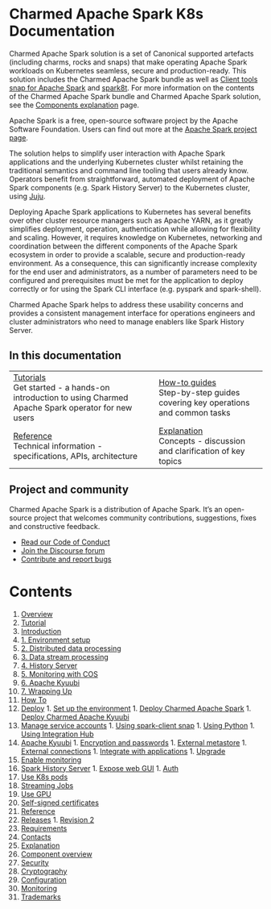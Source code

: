 # Charmed Apache Spark K8s Documentation

Charmed Apache Spark solution is a set of Canonical supported artefacts (including charms, rocks and snaps) that make operating Apache Spark workloads on Kubernetes seamless, secure and production-ready. This solution includes the Charmed Apache Spark bundle as well as [Client tools snap for Apache Spark](https://snapcraft.io/spark-client) and [spark8t](https://github.com/canonical/spark-k8s-toolkit-py). For more information on the contents of the Charmed Apache Spark bundle and Charmed Apache Spark solution, see the [Components explanation](/t/charmed-spark-documentation-explanation-components/11685) page.

Apache Spark is a free, open-source software project by the Apache Software Foundation. Users can find out more at the [Apache Spark project page](https://spark.apache.org).

The solution helps to simplify user interaction with Apache Spark applications and the underlying Kubernetes cluster whilst retaining the traditional semantics and command line tooling that users already know. Operators benefit from straightforward, automated deployment of Apache Spark components (e.g. Spark History Server) to the Kubernetes cluster, using [Juju](https://juju.is/). 

Deploying Apache Spark applications to Kubernetes has several benefits over other cluster resource managers such as Apache YARN, as it greatly simplifies deployment, operation, authentication while allowing for flexibility and scaling. However, it requires knowledge on Kubernetes, networking and coordination between the different components of the Apache Spark ecosystem in order to provide a scalable, secure and production-ready environment. As a consequence, this can significantly increase complexity for the end user and administrators, as a number of parameters need to be configured and prerequisites must be met for the application to deploy correctly or for using the Spark CLI interface (e.g. pyspark and spark-shell). 

Charmed Apache Spark helps to address these usability concerns and provides a consistent management interface for operations engineers and cluster administrators who need to manage enablers like Spark History Server.

## In this documentation

| | |
|--|--|
|  [Tutorials](/t/13234)</br>  Get started - a hands-on introduction to using Charmed Apache Spark operator for new users </br> |  [How-to guides](/t/11618) </br> Step-by-step guides covering key operations and common tasks |
| [Reference](/t/8962) </br> Technical information - specifications, APIs, architecture | [Explanation](/t/11685) </br> Concepts - discussion and clarification of key topics  |

## Project and community

Charmed Apache Spark is a distribution of Apache Spark. It’s an open-source project that welcomes community contributions, suggestions, fixes and constructive feedback.

- [Read our Code of Conduct](https://ubuntu.com/community/code-of-conduct)
- [Join the Discourse forum](https://discourse.charmhub.io/tag/spark)
- [Contribute and report bugs](https://github.com/canonical/spark-client-snap)

# Contents

1. [Overview](overview.md)
1. [Tutorial](tutorial)
  1. [Introduction](tutorial/t-overview.md)
  1. [1. Environment setup](tutorial/t-setup-environment.md)
  1. [2. Distributed data processing](tutorial/t-data-processing.md)
  1. [3. Data stream processing](tutorial/t-streaming.md)
  1. [4. History Server](tutorial/t-history-server.md)
  1. [5. Monitoring with COS](tutorial/t-cos.md)
  1. [6. Apache Kyuubi](tutorial/t-kyuubi.md)
  1. [7. Wrapping Up](tutorial/t-wrapping-up.md)
1. [How To](how-to)
  1. [Deploy](how-to/h-deploy)
    1. [Set up the environment](how-to/h-deploy/h-setup-k8s.md)
    1. [Deploy Charmed Apache Spark](how-to/h-deploy/h-deploy.md)
    1. [Deploy Charmed Apache Kyuubi](how-to/h-deploy/h-deploy-kyuubi.md)
  1. [Manage service accounts](how-to/h-service-accounts)
    1. [Using spark-client snap](how-to/h-service-accounts/h-manage-service-accounts.md)
    1. [Using Python](how-to/h-service-accounts/h-use-spark-client-from-python.md)
    1. [Using Integration Hub](how-to/h-service-accounts/h-use-integration-hub.md)
  1. [Apache Kyuubi](how-to/h-kyuubi)
    1. [Encryption and passwords](how-to/h-kyuubi/h-kyuubi-encryption.md)
    1. [External metastore](how-to/h-kyuubi/h-kyuubi-metastore.md)
    1. [External connections](how-to/h-kyuubi/h-kyuubi-connections.md)
    1. [Integrate with applications](how-to/h-kyuubi/h-kyuubi-applications.md)
    1. [Upgrade](how-to/h-kyuubi/h-kyuubi-upgrade.md)
  1. [Enable monitoring](how-to/h-spark-monitoring.md)
  1. [Spark History Server](how-to/h-history-server)
    1. [Expose web GUI](how-to/h-history-server/h-expose-history-server.md)
    1. [Auth](how-to/h-history-server/h-history-server-authorization.md)
  1. [Use K8s pods](how-to/h-run-on-k8s-pod.md)
  1. [Streaming Jobs](how-to/h-spark-streaming.md)
  1. [Use GPU](how-to/h-spark-gpu.md)
  1. [Self-signed certificates](how-to/h-spark-cert.md)
1. [Reference](reference)
  1. [Releases](reference/r-releases)
    1. [Revision 2](reference/r-releases/r-rev-2.md)
  1. [Requirements](reference/r-requirements.md)
  1. [Contacts](reference/r-contacts.md)
1. [Explanation](explanation)
  1. [Component overview](explanation/e-component-overview.md)
  1. [Security](explanation/e-security.md)
  1. [Cryptography](explanation/e-cryptography.md)
  1. [Configuration](explanation/e-configuration.md)
  1. [Monitoring](explanation/e-monitoring.md)
  1. [Trademarks](explanation/e-trademarks.md)